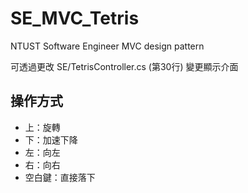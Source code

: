 # SE_MVC_Tetris
NTUST Software Engineer MVC design pattern

可透過更改 SE/TetrisController.cs (第30行) 變更顯示介面
## 操作方式
- 上：旋轉
- 下：加速下降
- 左：向左
- 右：向右
- 空白鍵：直接落下
